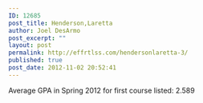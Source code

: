 ```yaml
---
ID: 12685
post_title: Henderson,Laretta
author: Joel DesArmo
post_excerpt: ""
layout: post
permalink: http://effrtlss.com/hendersonlaretta-3/
published: true
post_date: 2012-11-02 20:52:41
---
```

<p>Average GPA in Spring 2012 for first course listed: 2.589</p>